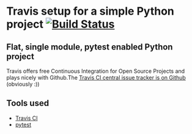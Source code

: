 # Travis setup for a simple Python project [![Build Status](https://travis-ci.org/self-verifying-whatsit/travis-ci-python.svg?branch=master)](https://travis-ci.org/self-verifying-whatsit/travis-ci-python)

## Flat, single module, pytest enabled Python project

Travis offers free Continuous Integration for Open Source Projects and plays nicely with Github.The [Travis CI central issue tracker is on Github](https://github.com/travis-ci/travis-ci) (obviously :))

## Tools used

* [Travis CI](https://travis-ci.org)
* [pytest](http://pytest.org)
